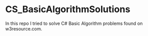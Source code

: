 # CS_BasicAlgorithmSolutions
In this repo I tried to solve C# Basic Algorithm problems found on w3resource.com.
